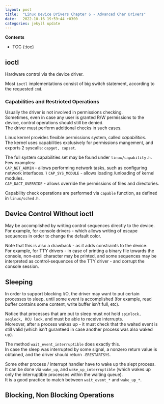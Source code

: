 ```yaml
---
layout: post
title:  "Linux Device Drivers Chapter 6 - Advanced Char Drivers"
date:   2022-10-16 19:59:44 +0300
categories: jekyll update
---
```


**Contents**
* TOC
{:toc}
## ioctl

Hardware control via the device driver. 

Most `ioctl` implementations consist of big switch statement, according to the requested `cmd`. 

### Capabilities and Restricted Operations

Usually the driver is not involved in permissions checking. \
Sometimes, even in case any user is granted R/W permissions to the device, control operations should still be denied. \
The driver must perform additional checks in such cases. 

Linux kernel provides flexible permissions system, called *capabilities*. \
The kernel uses capabilities exclusively for permissions mangement, and exports 2 syscalls: `capget, capset`. 

The full system capabilities set may be found under `linux/capability.h`. Few examples: \
`CAP_NET_ADMIN` - allows performing network tasks, such as configuring network interfaces. \ 
`CAP_SYS_MODULE` - allows loading /unloading of kernel modules. \
`CAP_DACT_OVERRIDE` - allows override the permissions of files and directories. 

Capability check operations are performed via `capable` function, as defined in `linux/sched.h`. 

## Device Control Without ioctl

May be accomplished by writing control sequences directly to the device. \
For example, for console drivers - which allows writing of escape sequences in order to change the default color. 

Note that this is also a drawback - as it adds constraints to the device. \
For example, for TTY drivers - in case of printing a binary file towards the console, non-ascii character may be printed, and some sequences may be interpreted as control-sequences of the TTY driver - and corrupt the console session. 

## Sleeping

In order to support blocking I/O, the driver may want to put certain processes to sleep, until some event is accomplished (for example, read buffer contains some content, write buffer isn't full, etc).

Notice that processes that are put to sleep must not hold `spinlock, seqlock, RCU lock`, and must be able to receive interrupts. \
Moreover, after a process wakes up - it must check that the waited event is still valid (which isn't guranteed in case another process was also waked up).

The method `wait_event_interruptible` does exactly this. \
In case the sleep was interrupted by some signal, a nonzero return value is obtained, and the driver should return `-ERESTARTSYS`. 

Some other process / interrupt handler have to wake up the slept process. \
It can be done via `wake_up`, and `wake_up_interruptible` (which wakes up only the interruptible processes within the waiting queue). \
It is a good practice to match between `wait_event_*` and `wake_up_*`. 


## Blocking, Non Blocking Operations


